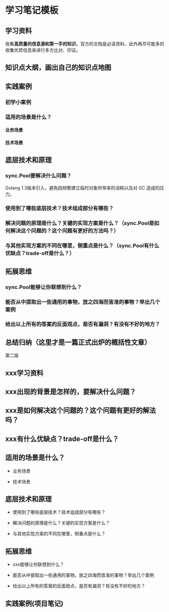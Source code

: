 # 学习笔记模板

## 学习资料

收集**高质量的信息源和第一手的知识**。官方的文档是必读资料，此外再尽可能多的收集优质信息来进行多方比对、印证。

## 知识点大纲，画出自己的知识点地图

## 实践案例

### 初学小案例

### 适用的场景是什么？

#### 业务场景

#### 技术场景

## 底层技术和原理

### sync.Pool要解决什么问题？

Golang 1.3版本引入，避免因频繁建立临时对象所带来的消耗以及对 GC 造成的压力。

### 使用到了哪些底层技术？技术组成部分有哪些？

### 解决问题的原理是什么？关键的实现方案是什么？（sync.Pool是如何解决这个问题的？这个问题有更好的方法吗？）

### 与其他实现方案的不同在哪里，侧重点是什么？（sync.Pool有什么优缺点？trade-off是什么？）

## 拓展思维

### sync.Pool能够让你联想到什么？

### 能否从中提取出一些通用的事物，放之四海而皆准的事物？举出几个案例

### 给出以上所有的答案的反面观点，是否有漏洞？有没有不好的地方？

## 总结归纳（这里才是一篇正式出炉的概括性文章）


第二版

## xxx学习资料

## xxx出现的背景是怎样的，要解决什么问题？

## xxx是如何解决这个问题的？这个问题有更好的解法吗？

## xxx有什么优缺点？trade-off是什么？

## 适用的场景是什么？

- 业务场景

- 技术场景

## 底层技术和原理

- 使用到了哪些底层技术？技术组成部分有哪些？

- 解决问题的原理是什么？关键的实现方案是什么？

- 与其他实现方案的不同在哪里，侧重点是什么？

## 拓展思维

- xxx能够让你联想到什么？

- 能否从中提取出一些通用的事物，放之四海而皆准的事物？举出几个案例

- 给出以上所有的答案的反面观点，是否有漏洞？有没有不好的地方？

## 实践案例(项目笔记)